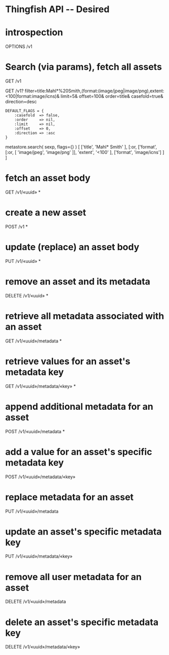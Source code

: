 Thingfish API -- Desired
=================================================

# introspection
OPTIONS /v1

# Search (via params), fetch all assets
GET /v1

GET /v1?
	filter=title:Mahl*%20Smith,(format:(image/jpeg|image/png),extent:<100|format:image/icns)&
	limit=5&
	offset=100&
	order=title&
	casefold=true&
	direction=desc

	DEFAULT_FLAGS = {
		:casefold  => false,
		:order     => nil,
		:limit     => nil,
		:offset    => 0,
		:direction => :asc
	}
	
  metastore.search( sexp, flags={} )
	[
		['title', 'Mahl* Smith' ],
		[:or,
			['format', [:or, [
					'image/jpeg',
					'image/png'
				]],
			 'extent', '<100'
			],
			['format', 'image/icns']
		]
	]

# fetch an asset body
GET /v1/«uuid» *

# create a new asset
POST /v1 *

# update (replace) an asset body
PUT /v1/«uuid» *

# remove an asset and its metadata
DELETE /v1/«uuid» *

# retrieve all metadata associated with an asset
GET /v1/«uuid»/metadata *

# retrieve values for an asset's metadata key
GET /v1/«uuid»/metadata/«key» *

# append additional metadata for an asset
POST /v1/«uuid»/metadata *

# add a value for an asset's specific metadata key
POST /v1/«uuid»/metadata/«key»

# replace metadata for an asset
PUT /v1/«uuid»/metadata

# update an asset's specific metadata key
PUT /v1/«uuid»/metadata/«key»

# remove all user metadata for an asset
DELETE /v1/«uuid»/metadata

# delete an asset's specific metadata key
DELETE /v1/«uuid»/metadata/«key»


